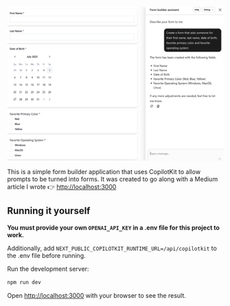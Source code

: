 ![Demo Screenshot](readme-img.png)

This is a simple form builder application that uses CopilotKit to allow prompts to be turned into forms. It was created to go along with a Medium article I wrote 👉 [http://localhost:3000](http://localhost:3000)



## Running it yourself

**You must provide your own `OPENAI_API_KEY` in a .env file for this project to work.**

Additionally, add `NEXT_PUBLIC_COPILOTKIT_RUNTIME_URL=/api/copilotkit` to the .env file before running.

Run the development server:

```bash
npm run dev
```

Open [http://localhost:3000](http://localhost:3000) with your browser to see the result.

